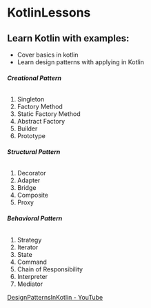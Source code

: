 # KotlinLessons

## Learn Kotlin with examples:
- Cover basics in kotlin
- Learn design patterns with applying in Kotlin

###### **Creational Pattern**
1. Singleton
2. Factory Method
3. Static Factory Method
4. Abstract Factory
5. Builder
6. Prototype

###### **Structural Pattern**
1. Decorator
2. Adapter
3. Bridge
4. Composite
5. Proxy

###### **Behavioral Pattern**
1. Strategy
2. Iterator
3. State
4. Command
5. Chain of Responsibility
6. Interpreter
7. Mediator

[DesignPatternsInKotlin - YouTube](https://youtube.com/playlist?list=PLUBTNUwSOzsbgRuMOixiaejOr0025eDrK)

